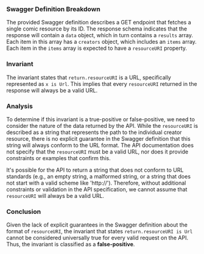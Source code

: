 ### Swagger Definition Breakdown
The provided Swagger definition describes a GET endpoint that fetches a single comic resource by its ID. The response schema indicates that the response will contain a `data` object, which in turn contains a `results` array. Each item in this array has a `creators` object, which includes an `items` array. Each item in the `items` array is expected to have a `resourceURI` property.

### Invariant
The invariant states that `return.resourceURI` is a URL, specifically represented as `x is Url`. This implies that every `resourceURI` returned in the response will always be a valid URL.

### Analysis
To determine if this invariant is a true-positive or false-positive, we need to consider the nature of the data returned by the API. While the `resourceURI` is described as a string that represents the path to the individual creator resource, there is no explicit guarantee in the Swagger definition that this string will always conform to the URL format. The API documentation does not specify that the `resourceURI` must be a valid URL, nor does it provide constraints or examples that confirm this.

It's possible for the API to return a string that does not conform to URL standards (e.g., an empty string, a malformed string, or a string that does not start with a valid scheme like 'http://'). Therefore, without additional constraints or validation in the API specification, we cannot assume that `resourceURI` will always be a valid URL.

### Conclusion
Given the lack of explicit guarantees in the Swagger definition about the format of `resourceURI`, the invariant that states `return.resourceURI is Url` cannot be considered universally true for every valid request on the API. Thus, the invariant is classified as a **false-positive**.
